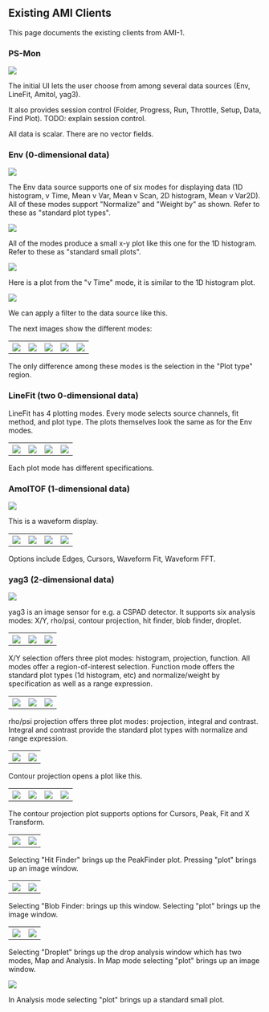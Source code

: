 
## Existing AMI Clients

This page documents the existing clients from AMI-1.

### PS-Mon

<img src="clients/AMI1_screenshots/PS-Mon_001.png">

The initial UI lets the user choose from among several data sources
(Env, LineFit, Amitol, yag3).

It also provides session control
(Folder, Progress, Run, Throttle, Setup, Data, Find Plot).
TODO: explain session control.

All data is scalar.  There are no vector fields.


### Env (0-dimensional data)

<img src="clients/AMI1_screenshots/Env_1d_histogram_UI_002.png">

The Env data source supports one of six modes for displaying data
(1D histogram, v Time, Mean v Var, Mean v Scan, 2D histogram, Mean v Var2D).
All of these modes support "Normalize" and "Weight by" as shown.
Refer to these as "standard plot types".


<img src="clients/AMI1_screenshots/1dhistogram_003.png">

All of the modes produce a small x-y plot like this one for the 1D histogram.
Refer to these as "standard small plots".

<img src="clients/AMI1_screenshots/1d_vtime_1_004.png">

Here is a plot from the "v Time" mode, it is similar to the 1D histogram plot.

<img src="clients/AMI1_screenshots/Env_Filter_005.png">

We can apply a filter to the data source like this.

The next images show the different modes:

<table style="width:100%">
<tr>
<th>
<img src="clients/AMI1_screenshots/Env_vtime_UI_006.png">
</th>
<th>
<img src="clients/AMI1_screenshots/Env_mean_v_var_UI_007.png">
</th>
<th>
<img src="clients/AMI1_screenshots/Env_mean_v_scan_UI_008.png">
</th>
<th>
<img src="clients/AMI1_screenshots/Env_2d_histogram_UI_009.png">
</th>
<th>
<img src="clients/AMI1_screenshots/Env_mean_v_var2D_UI_010.png">
</th>
</tr>
</table>

The only difference among these modes is the selection in the "Plot type" region.

### LineFit (two 0-dimensional data)

LineFit has 4 plotting modes.  Every mode selects source channels, fit method, and plot type.
The plots themselves look the same as for the Env modes.

<table style="width:100%">
<tr>
<th>
<img src="clients/AMI1_screenshots/LineFit_vTime_UI_011.png">
</th>
<th>
<img src="clients/AMI1_screenshots/LineFit_meanVVar_UI_012.png">
</th>
<th>
<img src="clients/AMI1_screenshots/LineFit_meanVScan_013.png">
</th>
<th>
<img src="clients/AMI1_screenshots/LineFit_meanVVar2D_014.png">
</th>
</tr>
</table>


Each plot mode has different specifications.

### AmoITOF (1-dimensional data)

<img src="clients/AMI1_screenshots/AmoITOF-0_Acqiris-0_1_035.png">

This is a waveform display.


<table style="width:100%">
<tr>
<th>
<img src="clients/AMI1_screenshots/AmoITOF-0_EdgeFinder_036.png">
</th>
<th>
<img src="clients/AMI1_screenshots/AmoITOF-0_Cursors_037.png">
</th>
<th>
<img src="clients/AMI1_screenshots/AmoITOF-0_CurveFit_038.png">
</th>
<th>
<img src="clients/AMI1_screenshots/AmoITOF-0_FFT_039.png">
</th>
</tr>
</table>

Options include Edges, Cursors, Waveform Fit, Waveform FFT.

### yag3 (2-dimensional data)


<img src="clients/AMI1_screenshots/yag3_016.png">

yag3 is an image sensor for e.g. a CSPAD detector.
It supports six analysis modes:
X/Y, rho/psi, contour projection, hit finder, blob finder, droplet.

<table style="width:100%">
<tr>
<th>
<img src="clients/AMI1_screenshots/yag_XY_image_projection_histogram_017.png">
</th>
<th>
<img src="clients/AMI1_screenshots/yag_XY_image_projection_projection_018.png">
</th>
<th>
<img src="clients/AMI1_screenshots/yag_XY_image_projection_function_019.png">
</th>
</tr>
</table>

X/Y selection offers three plot modes:
histogram, projection, function.
All modes offer a region-of-interest selection.
Function mode offers the standard plot types (1d histogram, etc) and normalize/weight by specification
as well as a range expression.


<table style="width:100%">
<tr>
<th>
<img src="clients/AMI1_screenshots/yag_rho_psi_projection_020.png">
</th>
<th>
<img src="clients/AMI1_screenshots/yag_rho_psi_integral_021.png">
</th>
<th>
<img src="clients/AMI1_screenshots/yag_rho_psi_contrast_022.png">
</th>
</tr>
</table>

rho/psi projection offers three plot modes:
projection, integral and contrast.
Integral and contrast provide the standard plot types with normalize and range expression.


<table style="width:100%">
<tr>
<th>
<img src="clients/AMI1_screenshots/yag_Contour_Projection_023.png">
</th>
<th>
<img src="clients/AMI1_screenshots/yag_Contour_Projection_plot_024.png">
</th>
</tr>
</table>


Contour projection opens a plot like this.

<table style="width:100%">
<tr>
<th>
<img src="clients/AMI1_screenshots/yag_Contour_Projection_plot_Cursors_025.png">
</th>
<th>
<img src="clients/AMI1_screenshots/yag_Contour_Projection_plot_peakfit_026.png">
</th>
<th>
<img src="clients/AMI1_screenshots/yag_Contour_Projection_plot_Fit_027.png">
</th>
<th>
<img src="clients/AMI1_screenshots/yag_Contour_Projection_plot_XTransform_028.png">
</th>
</tr>
</table>

The contour projection plot supports options for Cursors, Peak, Fit and X Transform.


<table style="width:100%">
<tr>
<th>
<img src="clients/AMI1_screenshots/yag_HitFinder_029.png">
</th>
<th>
<img src="clients/AMI1_screenshots/yag_HitFinder_plot_030.png">
</th>
</tr>
</table>

Selecting "Hit Finder" brings up the PeakFinder plot.
Pressing "plot" brings up an image window.


<table style="width:100%">
<tr>
<th>
<img src="clients/AMI1_screenshots/yag_BlobFinder_031.png">
</th>
<th>
<img src="clients/AMI1_screenshots/yag_BlobFinder_plot_032.png">
</th>
</tr>
</table>

Selecting "Blob Finder: brings up this window.
Selecting "plot" brings up the image window.

<table style="width:100%">
<tr>
<th>
<img src="clients/AMI1_screenshots/yag_Droplet_map_UI_033.png">
</th>
<th>
<img src="clients/AMI1_screenshots/yag_Droplet_plot_030.png">
</th>
</tr>
</table>


Selecting "Droplet" brings up the drop analysis window which has two modes, Map and Analysis.
In Map mode selecting "plot" brings up an image window.

<img src="clients/AMI1_screenshots/yag_Droplet_analysis_UI_034.png">

In Analysis mode selecting "plot" brings up a standard small plot.



